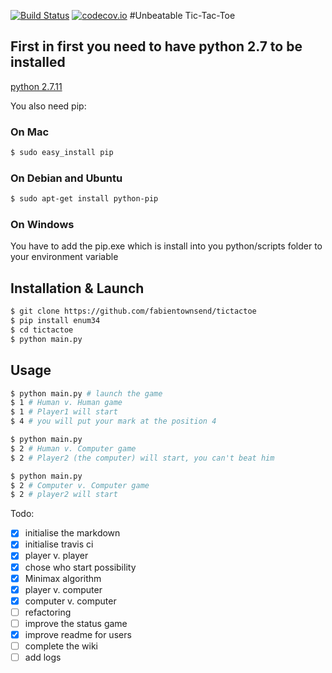 [![Build Status](https://api.travis-ci.org/fabientownsend/tictactoe.svg?branch=master)](https://travis-ci.org/fabientownsend/tictactoe) 
[![codecov.io](https://codecov.io/github/fabientownsend/tictactoe/coverage.svg?branch=master)](https://codecov.io/github/fabientownsend/tictactoe?branch=master)
#Unbeatable Tic-Tac-Toe

## First in first you need to have python 2.7 to be installed
[python 2.7.11](https://www.python.org/downloads/release/python-2711/)

You also need pip:

### On Mac
```bash
$ sudo easy_install pip
```

### On Debian and Ubuntu
```bash
$ sudo apt-get install python-pip
```

### On Windows
You have to add the pip.exe which is install into you python/scripts folder to your environment variable

## Installation & Launch

```bash
$ git clone https://github.com/fabientownsend/tictactoe
$ pip install enum34
$ cd tictactoe
$ python main.py
```

## Usage

```bash
$ python main.py # launch the game
$ 1 # Human v. Human game
$ 1 # Player1 will start
$ 4 # you will put your mark at the position 4
```

```bash
$ python main.py
$ 2 # Human v. Computer game
$ 2 # Player2 (the computer) will start, you can't beat him
```

```bash
$ python main.py
$ 2 # Computer v. Computer game
$ 2 # player2 will start
```

Todo:
- [x] initialise the markdown
- [x] initialise travis ci
- [x] player v. player
- [x] chose who start possibility
- [x] Minimax algorithm
- [x] player v. computer
- [x] computer v. computer
- [ ] refactoring
- [ ] improve the status game
- [x] improve readme for users
- [ ] complete the wiki
- [ ] add logs
